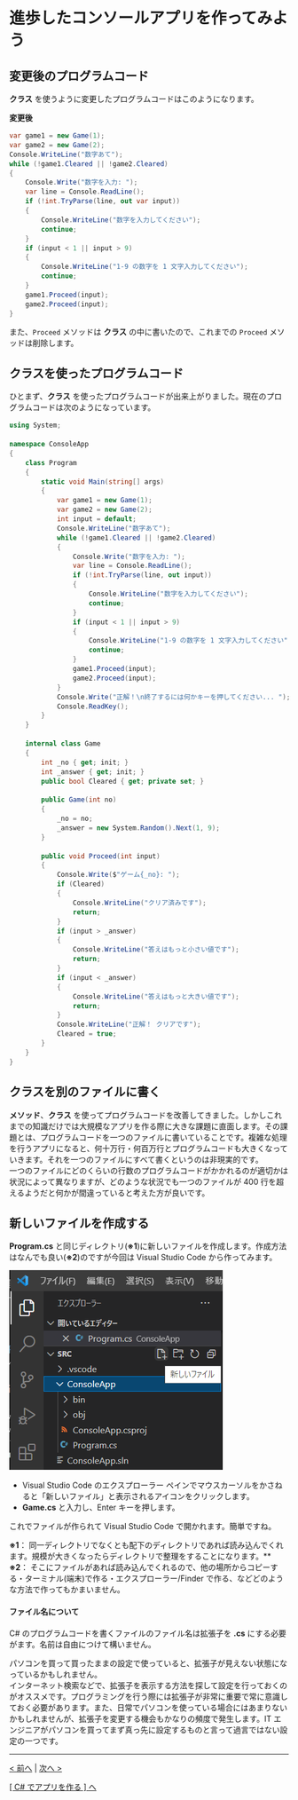 # 進歩したコンソールアプリを作ってみよう

## 変更後のプログラムコード

**クラス** を使うように変更したプログラムコードはこのようになります。

**変更後**
```cs
var game1 = new Game(1);
var game2 = new Game(2);
Console.WriteLine("数字あて");
while (!game1.Cleared || !game2.Cleared)
{
    Console.Write("数字を入力: ");
    var line = Console.ReadLine();
    if (!int.TryParse(line, out var input))
    {
        Console.WriteLine("数字を入力してください");
        continue;
    }
    if (input < 1 || input > 9)
    {
        Console.WriteLine("1-9 の数字を 1 文字入力してください");
        continue;
    }
    game1.Proceed(input);
    game2.Proceed(input);
}
```

また、```Proceed``` メソッドは **クラス** の中に書いたので、これまでの ```Proceed``` メソッドは削除します。  

## クラスを使ったプログラムコード

ひとまず、**クラス** を使ったプログラムコードが出来上がりました。現在のプログラムコードは次のようになっています。
```cs
using System;

namespace ConsoleApp
{
    class Program
    {
        static void Main(string[] args)
        {
            var game1 = new Game(1);
            var game2 = new Game(2);
            int input = default;
            Console.WriteLine("数字あて");
            while (!game1.Cleared || !game2.Cleared)
            {
                Console.Write("数字を入力: ");
                var line = Console.ReadLine();
                if (!int.TryParse(line, out input))
                {
                    Console.WriteLine("数字を入力してください");
                    continue;
                }
                if (input < 1 || input > 9)
                {
                    Console.WriteLine("1-9 の数字を 1 文字入力してください");
                    continue;
                }
                game1.Proceed(input);
                game2.Proceed(input);
            }
            Console.Write("正解！\n終了するには何かキーを押してください... ");
            Console.ReadKey();
        }
    }

    internal class Game
    {
        int _no { get; init; }
        int _answer { get; init; }
        public bool Cleared { get; private set; }

        public Game(int no)
        {
            _no = no;
            _answer = new System.Random().Next(1, 9);
        }

        public void Proceed(int input)
        {
            Console.Write($"ゲーム{_no}: ");
            if (Cleared)
            {
                Console.WriteLine("クリア済みです");
                return;
            }
            if (input > _answer)
            {
                Console.WriteLine("答えはもっと小さい値です");
                return;
            }
            if (input < _answer)
            {
                Console.WriteLine("答えはもっと大きい値です");
                return;
            }
            Console.WriteLine("正解！ クリアです");
            Cleared = true;
        }
    }
}
```

## クラスを別のファイルに書く

**メソッド**、**クラス** を使ってプログラムコードを改善してきました。しかしこれまでの知識だけでは大規模なアプリを作る際に大きな課題に直面します。その課題とは、プログラムコードを一つのファイルに書いていることです。複雑な処理を行うアプリになると、何十万行・何百万行とプログラムコードも大きくなっていきます。それを一つのファイルにすべて書くというのは非現実的です。  
一つのファイルにどのくらいの行数のプログラムコードがかかれるのが適切かは状況によって異なりますが、どのような状況でも一つのファイルが 400 行を超えるようだと何かが間違っていると考えた方が良いです。  

## 新しいファイルを作成する

**Program.cs** と同じディレクトリ(**※1**)に新しいファイルを作成します。作成方法はなんでも良い(**※2**)のですが今回は Visual Studio Code から作ってみます。  

![image](./image0001.png)

- Visual Studio Code のエクスプローラー ペインでマウスカーソルをかさねると「新しいファイル」と表示されるアイコンをクリックします。
- **Game.cs** と入力し、Enter キーを押します。

これでファイルが作られて Visual Studio Code で開かれます。簡単ですね。  

**※1**： 同一ディレクトリでなくとも配下のディレクトリであれば読み込んでくれます。規模が大きくなったらディレクトリで整理をすることになります。**  
**※2**： そこにファイルがあれば読み込んでくれるので、他の場所からコピーする・ターミナル(端末)で作る・エクスプローラー/Finder で作る、などどのような方法で作ってもかまいません。  

#### ファイル名について

C# のプログラムコードを書くファイルのファイル名は拡張子を **.cs** にする必要がます。名前は自由につけて構いません。  

パソコンを買って買ったままの設定で使っていると、拡張子が見えない状態になっているかもしれません。  
インターネット検索などで、拡張子を表示する方法を探して設定を行っておくのがオススメです。プログラミングを行う際には拡張子が非常に重要で常に意識しておく必要があります。また、日常でパソコンを使っている場合にはあまりないかもしれませんが、拡張子を変更する機会もかなりの頻度で発生します。IT エンジニアがパソコンを買ってまず真っ先に設定するものと言って過言ではない設定の一つです。

<hr />

[< 前へ](./textbook_advanced04.md) | [次へ >](./textbook_advanced06.md)  

[[ C# でアプリを作る ] へ](../../textbook/practice.md)